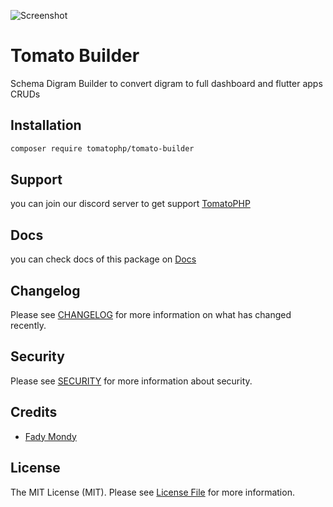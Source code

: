 ![Screenshot](https://github.com/tomatophp/tomato-builder/blob/master/art/screenshot.png)

# Tomato Builder

Schema Digram Builder to convert digram to full dashboard and flutter apps CRUDs

## Installation

```bash
composer require tomatophp/tomato-builder
```

## Support

you can join our discord server to get support [TomatoPHP](https://discord.gg/VZc8nBJ3ZU)

## Docs

you can check docs of this package on [Docs](https://docs.tomatophp.com/plugins/tomato-builder)

## Changelog

Please see [CHANGELOG](CHANGELOG.md) for more information on what has changed recently.

## Security

Please see [SECURITY](SECURITY.md) for more information about security.

## Credits

- [Fady Mondy](mailto:info@3x1.io)

## License

The MIT License (MIT). Please see [License File](LICENSE.md) for more information.
